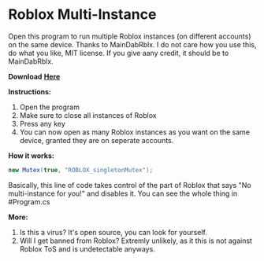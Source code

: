 # Roblox Multi-Instance
Open this program to run multiple Roblox instances (on different accounts) on the same device. Thanks to MainDabRblx.
I do not care how you use this, do what you like, MIT license. If you give aany credit, it should be to MainDabRblx.

**Download** [**Here**](https://github.com/MiningTcup/Roblox-Multi-Instance/releases/tag/v1.0)

**Instructions:**
1. Open the program
2. Make sure to close all instances of Roblox
3. Press any key
4. You can now open as many Roblox instances as you want on the same device, granted they are on seperate accounts.

**How it works:**
```c#
new Mutex(true, "ROBLOX_singletonMutex");
```
Basically, this line of code takes control of the part of Roblox that says "No multi-instance for you!" and disables it.
You can see the whole thing in #Program.cs
  
**More:**
1. Is this a virus? It's open source, you can look for yourself.
2. Will I get banned from Roblox? Extremly unlikely, as it this is not against Roblox ToS and is undetectable anyways.
